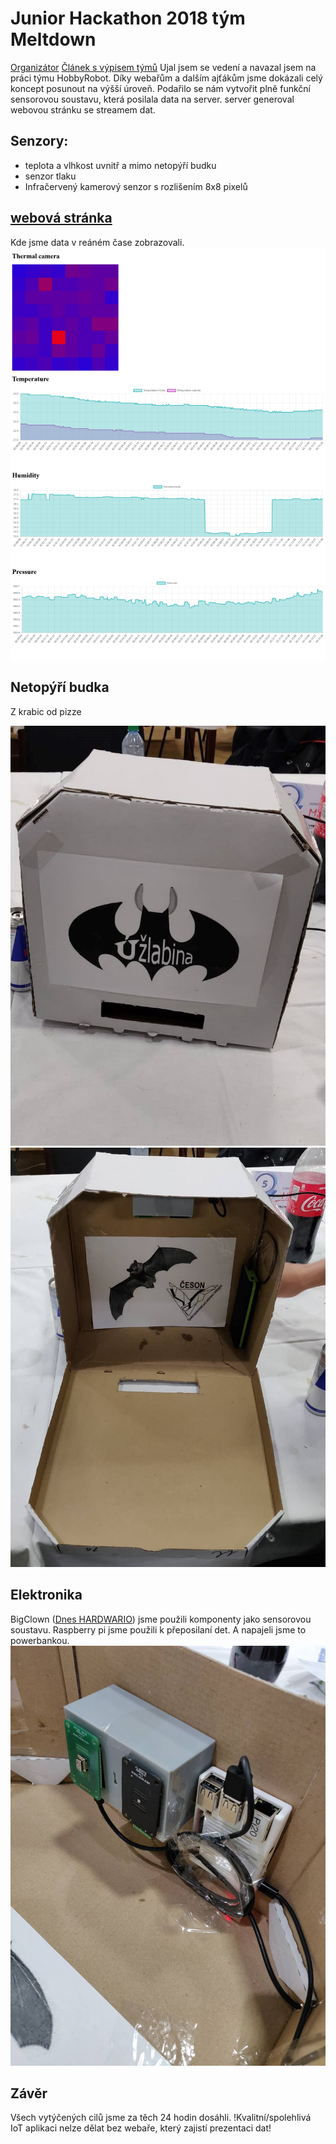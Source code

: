 # Junior Hackathon 2018 tým Meltdown
[Organizátor](https://jaczech.org/novinky/posts/2018/october/junior-hackathon-2018-v%C3%BDzva-pro-program%C3%A1torsk%C3%A9-talenty/)
[Článek s výpisem týmů](https://www.hackathons.cz/looking-back-to-junior-hackathon-2018/)
Ujal jsem se vedení a navazal jsem na práci týmu HobbyRobot. Díky webařům a dalším ajťákům jsme dokázali celý koncept posunout na výšší úroveň. 
Podařilo se nám vytvořit plně funkční sensorovou soustavu, která posilala data na server. server generoval webovou stránku se streamem dat.
## Senzory:
- teplota a vlhkost uvnitř a mimo netopýří budku
- senzor tlaku
- Infračervený kamerový senzor s rozlišením 8x8 pixelů

## [webová stránka](https://bat.woltvint.cz/)
Kde jsme data v reáném čase zobrazovali.
<img src = "Screenshot.png">

## Netopýří budka
Z krabic od pizze

<img src = "Netopýří budka.jpg">
<img src = "Otevřená budka.jpg">

## Elektronika
BigClown ([Dnes HARDWARIO](https://www.hardwario.com/cs/)) jsme použili komponenty jako sensorovou soustavu.
Raspberry pi jsme použili k přeposilaní det.
A napajeli jsme to powerbankou.
<img src = "elektronika.jpg">

## Závěr
Všech vytýčených cilů jsme za těch 24 hodin dosáhli.
!Kvalitní/spolehlivá IoT aplikaci nelze dělat bez webaře, který zajistí prezentaci dat!